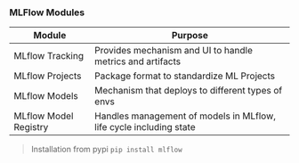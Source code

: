 ### MLFlow Modules

| Module | Purpose|
|---|---|
|MLflow Tracking| Provides mechanism and UI to handle metrics and artifacts |
| MLflow Projects | Package format to standardize ML Projects |
|MLflow Models | Mechanism that deploys to different types of envs |
| MLflow Model Registry | Handles management of models in MLflow, life cycle including state |

> Installation from pypi
> ` pip install mlflow `

